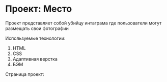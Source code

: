 # Проект: Место

Проект представляет собой убийцу интаграма где пользователи могут размещать
свои фотографии

Используемые технологии:
1) HTML
2) CSS
3) Адаптивная верстка
4) БЭМ

Страница проект: 
